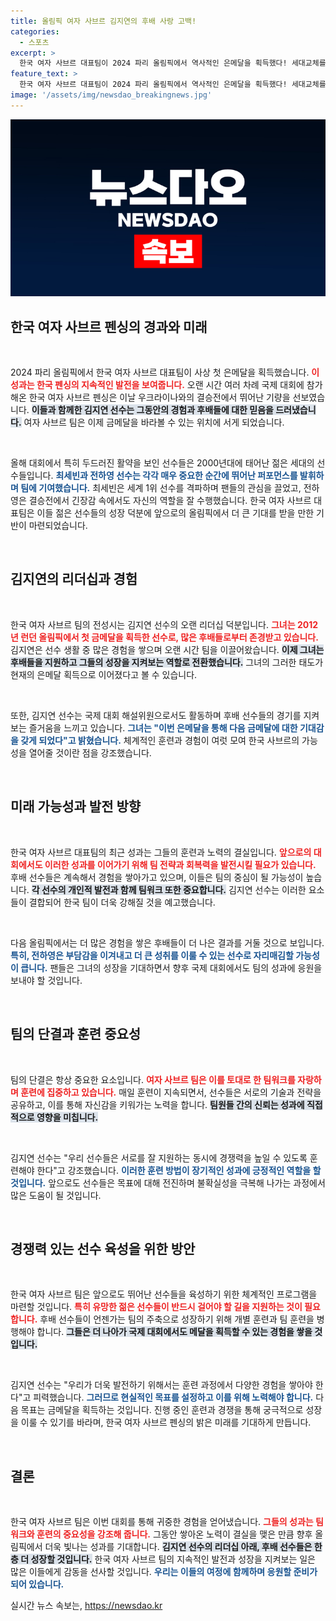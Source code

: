 ```yaml
---
title: 올림픽 여자 사브르 김지연의 후배 사랑 고백!
categories:
  - 스포츠
excerpt: >
  한국 여자 사브르 대표팀이 2024 파리 올림픽에서 역사적인 은메달을 획득했다! 세대교체를 이룬 젊은 선수들이 보여준 패기와 실력은 금메달에 대한 기대감을 불러일으킨다.
feature_text: >
  한국 여자 사브르 대표팀이 2024 파리 올림픽에서 역사적인 은메달을 획득했다! 세대교체를 이룬 젊은 선수들이 보여준 패기와 실력은 금메달에 대한 기대감을 불러일으킨다.
image: '/assets/img/newsdao_breakingnews.jpg'
---
```


<p><img src="/assets/img/newsdao_breakingnews.jpg" alt="implanttips 속보" /></p>

<h2 data-ke-size="size26">한국 여자 사브르 펜싱의 경과와 미래</h2>

<p data-ke-size="size16">&nbsp;</p>  

<p>2024 파리 올림픽에서 한국 여자 사브르 대표팀이 사상 첫 은메달을 획득했습니다. <b><span style="color: #ee2323;">이 성과는 한국 펜싱의 지속적인 발전을 보여줍니다.</span></b> 오랜 시간 여러 차례 국제 대회에 참가해온 한국 여자 사브르 펜싱은 이날 우크라이나와의 결승전에서 뛰어난 기량을 선보였습니다. <b><span style="background-color: #21538527;">이들과 함께한 김지연 선수는 그동안의 경험과 후배들에 대한 믿음을 드러냈습니다.</span></b> 여자 사브르 팀은 이제 금메달을 바라볼 수 있는 위치에 서게 되었습니다.  </p>

<p data-ke-size="size16">&nbsp;</p>  

<p>올해 대회에서 특히 두드러진 활약을 보인 선수들은 2000년대에 태어난 젊은 세대의 선수들입니다. <b><span style="color: #1a5490;">최세빈과 전하영 선수는 각각 매우 중요한 순간에 뛰어난 퍼포먼스를 발휘하며 팀에 기여했습니다.</span></b> 최세빈은 세계 1위 선수를 격파하며 팬들의 관심을 끌었고, 전하영은 결승전에서 긴장감 속에서도 자신의 역할을 잘 수행했습니다. 한국 여자 사브르 대표팀은 이들 젊은 선수들의 성장 덕분에 앞으로의 올림픽에서 더 큰 기대를 받을 만한 기반이 마련되었습니다.  </p>

<p data-ke-size="size16">&nbsp;</p>  

<h2 data-ke-size="size26">김지연의 리더십과 경험</h2>

<p data-ke-size="size16">&nbsp;</p>  

<p>한국 여자 사브르 팀의 전성시는 김지연 선수의 오랜 리더십 덕분입니다. <b><span style="color: #ee2323;">그녀는 2012년 런던 올림픽에서 첫 금메달을 획득한 선수로, 많은 후배들로부터 존경받고 있습니다.</span></b> 김지연은 선수 생활 중 많은 경험을 쌓으며 오랜 시간 팀을 이끌어왔습니다. <b><span style="background-color: #21538527;">이제 그녀는 후배들을 지원하고 그들의 성장을 지켜보는 역할로 전환했습니다.</span></b> 그녀의 그러한 태도가 현재의 은메달 획득으로 이어졌다고 볼 수 있습니다.  </p>

<p data-ke-size="size16">&nbsp;</p>  

<p>또한, 김지연 선수는 국제 대회 해설위원으로서도 활동하며 후배 선수들의 경기를 지켜보는 즐거움을 느끼고 있습니다. <b><span style="color: #1a5490;">그녀는 "이번 은메달을 통해 다음 금메달에 대한 기대감을 갖게 되었다"고 밝혔습니다.</span></b> 체계적인 훈련과 경험이 여럿 모여 한국 사브르의 가능성을 열어줄 것이란 점을 강조했습니다.  </p>

<p data-ke-size="size16">&nbsp;</p>  

<h2 data-ke-size="size26">미래 가능성과 발전 방향</h2>

<p data-ke-size="size16">&nbsp;</p>  

<p>한국 여자 사브르 대표팀의 최근 성과는 그들의 훈련과 노력의 결실입니다. <b><span style="color: #ee2323;">앞으로의 대회에서도 이러한 성과를 이어가기 위해 팀 전략과 회복력을 발전시킬 필요가 있습니다.</span></b> 후배 선수들은 계속해서 경험을 쌓아가고 있으며, 이들은 팀의 중심이 될 가능성이 높습니다. <b><span style="background-color: #21538527;">각 선수의 개인적 발전과 함께 팀워크 또한 중요합니다.</span></b> 김지연 선수는 이러한 요소들이 결합되어 한국 팀이 더욱 강해질 것을 예고했습니다.  </p>

<p data-ke-size="size16">&nbsp;</p>  

<p>다음 올림픽에서는 더 많은 경험을 쌓은 후배들이 더 나은 결과를 거둘 것으로 보입니다. <b><span style="color: #1a5490;">특히, 전하영은 부담감을 이겨내고 더 큰 성취를 이룰 수 있는 선수로 자리매김할 가능성이 큽니다.</span></b> 팬들은 그녀의 성장을 기대하면서 향후 국제 대회에서도 팀의 성과에 응원을 보내야 할 것입니다.  </p>

<p data-ke-size="size16">&nbsp;</p>  

<h2 data-ke-size="size26">팀의 단결과 훈련 중요성</h2>

<p data-ke-size="size16">&nbsp;</p>  

<p>팀의 단결은 항상 중요한 요소입니다. <b><span style="color: #ee2323;">여자 사브르 팀은 이를 토대로 한 팀워크를 자랑하며 훈련에 집중하고 있습니다.</span></b> 매일 훈련이 지속되면서, 선수들은 서로의 기술과 전략을 공유하고, 이를 통해 자신감을 키워가는 노력을 합니다. <b><span style="background-color: #21538527;">팀원들 간의 신뢰는 성과에 직접적으로 영향을 미칩니다.</span></b>  </p>

<p data-ke-size="size16">&nbsp;</p>  

<p>김지연 선수는 "우리 선수들은 서로를 잘 지원하는 동시에 경쟁력을 높일 수 있도록 훈련해야 한다"고 강조했습니다. <b><span style="color: #1a5490;">이러한 훈련 방법이 장기적인 성과에 긍정적인 역할을 할 것입니다.</span></b> 앞으로도 선수들은 목표에 대해 전진하며 불확실성을 극복해 나가는 과정에서 많은 도움이 될 것입니다.  </p>

<p data-ke-size="size16">&nbsp;</p>  

<h2 data-ke-size="size26">경쟁력 있는 선수 육성을 위한 방안</h2>

<p data-ke-size="size16">&nbsp;</p>  

<p>한국 여자 사브르 팀은 앞으로도 뛰어난 선수들을 육성하기 위한 체계적인 프로그램을 마련할 것입니다. <b><span style="color: #ee2323;">특히 유망한 젊은 선수들이 반드시 걸어야 할 길을 지원하는 것이 필요합니다.</span></b> 후배 선수들이 언젠가는 팀의 주축으로 성장하기 위해 개별 훈련과 팀 훈련을 병행해야 합니다. <b><span style="background-color: #21538527;">그들은 더 나아가 국제 대회에서도 메달을 획득할 수 있는 경험을 쌓을 것입니다.</span></b>  </p>

<p data-ke-size="size16">&nbsp;</p>  

<p>김지연 선수는 "우리가 더욱 발전하기 위해서는 훈련 과정에서 다양한 경험을 쌓아야 한다"고 피력했습니다. <b><span style="color: #1a5490;">그러므로 현실적인 목표를 설정하고 이를 위해 노력해야 합니다.</span></b> 다음 목표는 금메달을 획득하는 것입니다. 진행 중인 훈련과 경쟁을 통해 궁극적으로 성장을 이룰 수 있기를 바라며, 한국 여자 사브르 펜싱의 밝은 미래를 기대하게 만듭니다.  </p>

<p data-ke-size="size16">&nbsp;</p>  

<h2 data-ke-size="size26">결론</h2>

<p data-ke-size="size16">&nbsp;</p>  

<p>한국 여자 사브르 팀은 이번 대회를 통해 귀중한 경험을 얻어냈습니다. <b><span style="color: #ee2323;">그들의 성과는 팀워크와 훈련의 중요성을 강조해 줍니다.</span></b> 그동안 쌓아온 노력이 결실을 맺은 만큼 향후 올림픽에서 더욱 빛나는 성과를 기대합니다. <b><span style="background-color: #21538527;">김지연 선수의 리더십 아래, 후배 선수들은 한층 더 성장할 것입니다.</span></b> 한국 여자 사브르 팀의 지속적인 발전과 성장을 지켜보는 일은 많은 이들에게 감동을 선사할 것입니다. <b><span style="color: #1a5490;">우리는 이들의 여정에 함께하며 응원할 준비가 되어 있습니다.</span></b></p>
실시간 뉴스 속보는, <a href="https://newsdao.kr" rel="dofollow">https://newsdao.kr</a>


